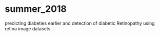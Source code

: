 # summer_2018
predicting diabeties earlier and detection of diabetic Retinopathy using retina image datasets.
